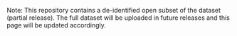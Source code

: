 Note: This repository contains a de-identified open subset of the dataset (partial release). The full dataset will be uploaded in future releases and this page will be updated accordingly.
